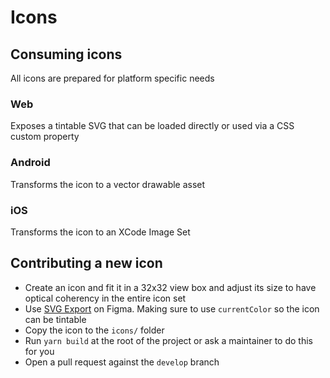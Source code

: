# Icons

## Consuming icons

All icons are prepared for platform specific needs

### Web

Exposes a tintable SVG that can be loaded directly or used via a CSS custom property

### Android

Transforms the icon to a vector drawable asset

### iOS

Transforms the icon to an XCode Image Set

## Contributing a new icon

- Create an icon and fit it in a 32x32 view box and adjust its size to have optical coherency in the entire icon set
- Use [SVG Export](https://www.figma.com/community/plugin/814345141907543603) on Figma. Making sure to use `currentColor` so the icon can be tintable
- Copy the icon to the `icons/` folder
- Run `yarn build` at the root of the project or ask a maintainer to do this for you
- Open a pull request against the `develop` branch
